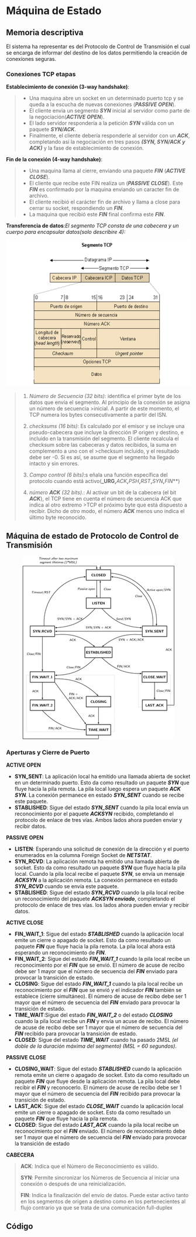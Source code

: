 # Máquina de Estado
## Memoria descriptiva
 El sistema ha representar es del Protocolo de Control de Transmisión el cual se encarga de informar del destino de los datos permitiendo la creación de conexiones seguras.
 
### Conexiones TCP etapas
 __Establecimiento de conexión (3-way handshake)__: 
>  - Una maquina abre un socket en un determinado puerto tcp y se queda a la escucha de nuevas conexiones (**_PASSIVE OPEN_**).
>  - El cliente envia un segmento **_SYN_** inicial al servidor como parte de la negociación(**_ACTIVE OPEN_**). 
>  - El lado servidor respondería a la petición **_SYN_** válida con un paquete **_SYN/ACK_**. 
>  - Finalmente, el cliente debería responderle al servidor con un **_ACK_**, completando así la negociación en tres pasos **_(SYN, SYN/ACK y ACK)_** y la fase de establecimiento de conexión.
 
 __Fin de la conexión (4-way handshake)__: 
>  - Una maquina llama al cierre, enviando una paquete **_FIN_** (**_ACTIVE CLOSE_**).
>  - El cliente que recibe este FIN realiza un (**_PASSIVE CLOSE_**). Este **_FIN_** es confirmado por la maquina enviando un caracter fin de archivo.
>  - El cliente recibió el carácter fin de archivo y llama a close para cerrar su socket, respondiendo un **_FIN_**.
>  - La maquina que recibió este **_FIN_** final confirma este **_FIN_**.
  
 __Transferencia de datos__:_El segmento TCP consta de una cabecera y un cuerpo para encapsular datos(solo describire 4):_

<p align="center"><img height="400" src="https://github.com/Adrian-REH/Adrian-REH-TrabajoPractico-Informatica2_TCP/blob/main/recursos/Opera%20Captura%20de%20pantalla_2022-09-15_180002_cv.uoc.edu.png"> </p>

>   1. _Número de Secuencia (32 bits)_: identifica el primer byte de los datos que envía el segmento. Al principio de la conexión se asigna un número de secuencia >inicial. A partir de este momento, el TCP numera los bytes consecutivamente a partir del ISN.
>   
>   2. _checksums (16 bits)_: Es calculado por el emisor y se incluye una pseudo-cabecera que incluye la dirección IP origen y
>destino, e incluido en la transmisión del segmento. El cliente recalcula el checksum sobre las cabeceras y datos recibidos, la suma en complemento a uno con el >checksum incluido, y el resultado debe ser -0. Si es así, se asume que el segmento ha llegado intacto y sin errores.
>
>   3. _Campo control (6 bits)_:s eñala una función específica del protocolo cuando está activo(**_URG,**_ACK_**,**_PSH_**,**_RST_**,**_SYN_**,**_FIN_**)
>   
>   4. _número **_ACK_** (32 bits)._: Al activar un bit de la cabecera (el bit **_ACK_**), el TCP tiene en cuenta el número de secuencia ACK que indica al otro extremo >TCP el próximo byte que está dispuesto a recibir. Dicho de otro modo, el número **_ACK_** menos uno indica el último byte reconocido.


 
## Máquina de estado de Protocolo de Control de Transmisión 
<p align="center"><img src="https://github.com/Adrian-REH/Adrian-REH-TrabajoPractico-Informatica2_TCP/blob/main/recursos/tcp-state-machine.png"> </p>

### Aperturas y Cierre de Puerto
__ACTIVE OPEN__

- __SYN_SENT__: La aplicación local ha emitido una llamada abierta de socket en un determinado puerto. Esto da como resultado un paquete **_SYN_** que fluye hacia la pila remota.
  La pila local luego espera un paquete **_ACK SYN_**. La conexión permanece en estado **_SYN_SENT_** cuando se recibe este paquete.
- __STABLISHED__: Sigue del estado **_SYN_SENT_** cuando la pila local envía un reconocimiento por el paquete **_ACKSYN_** recibido, completando el protocolo de enlace de tres vías. Ambos lados ahora pueden enviar y recibir datos.

__PASSIVE OPEN__

- __LISTEN__: Esperando una solicitud de conexión de la dirección y el puerto enumerados en la columna Foreign Socket de **_NETSTAT_**.
- __SYN_RCVD__: La aplicación remota ha emitido una llamada abierta de socket. Esto da como resultado un paquete **_SYN_** que fluye hacia la pila local. Cuando la pila local recibe el paquete **_SYN_**, se envía un mensaje **_ACKSYN_** a la aplicación remota. La conexión permanece en estado **_SYN_RCVD_** cuando se envía este paquete.
- __STABLISHED__: Sigue del estado **_SYN_RCVD_** cuando la pila local recibe un reconocimiento del paquete **_ACKSYN enviado_**, completando el protocolo de enlace de tres vías. los lados ahora pueden enviar y recibir datos.

 __ACTIVE CLOSE__

- __FIN_WAIT_1__: Sigue del estado **_STABLISHED_** cuando la aplicación local emite un cierre o apagado de socket. Esto da como resultado un paquete **_FIN_** que fluye hacia la pila remota. La pila local ahora está esperando un reconocimiento de **_FIN_**.
- __FIN_WAIT_2__: Sigue del estado **_FIN_WAIT_1_** cuando la pila local recibe un reconocimiento por el **_FIN_** que se envió. El número de acuse de recibo debe ser 1 mayor que el número de secuencia del **_FIN_** enviado para provocar la transición de estado.
- __CLOSING__: Sigue del estado **_FIN_WAIT_1_** cuando la pila local recibe un reconocimiento por el **_FIN_** que se envió y el indicador **_FIN_** también se establece (cierre simultáneo). El número de acuse de recibo debe ser 1 mayor que el número de secuencia del **_FIN_** enviado para provocar la transición de estado.
- __TIME_WAIT__:Sigue del estado **_FIN_WAIT_2_** o del estado **_CLOSING_** cuando la pila local recibe un **_FIN_** y envía un acuse de recibo. El número de acuse de recibo debe ser 1 mayor que el número de secuencia del **_FIN_** recibido para provocar la transición de estado.
- __CLOSED__: Sigue del estado **_TIME_WAIT_** cuando ha pasado 2MSL _(el doble de la duración máxima del segmento) (MSL = 60 segundos)_.

 __PASSIVE CLOSE__

- __CLOSING_WAIT__: Sigue del estado **_STABLISHED_** cuando la aplicación remota emite un cierre o apagado de socket. Esto da como resultado un paquete **_FIN_** que fluye desde la aplicación remota. La pila local debe recibir el **_FIN_** y reconocerlo. El número de acuse de recibo debe ser 1 mayor que el número de secuencia del **_FIN_** recibido para provocar la transición de estado.
- __LAST_ACK__: Sigue del estado **_CLOSE_WAIT_** cuando la aplicación local emite un cierre o apagado de socket. Esto da como resultado un paquete **_FIN_** que fluye hacia la pila remota.
- __CLOSED__: Sigue del estado **_LAST_ACK_** cuando la pila local recibe un reconocimiento por el **_FIN_** enviado. El número de reconocimiento debe ser 1 mayor que el número de secuencia del **_FIN_** enviado para provocar la transición de estado


__CABECERA__
> __ACK__: Indica que el Número de Reconocimiento es válido.
> 
> __SYN__: Permite sincronizar los Números de Secuencia al iniciar una conexión o
después de una reinicialización.
> 
> __FIN__: Indica la finalización del envío de datos. Puede estar activo tanto en los
segmentos de origen a destino como en los pertenecientes al flujo contrario ya
que se trata de una comunicación full-duplex

## Código
